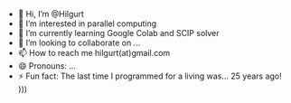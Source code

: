- 👋 Hi, I’m @Hilgurt
- 👀 I’m interested in parallel computing
- 🌱 I’m currently learning Google Colab and SCIP solver
- 💞️ I’m looking to collaborate on ...
- 📫 How to reach me hilgurt(at)gmail.com
- 😄 Pronouns: ...
- ⚡ Fun fact: The last time I programmed for a living was... 25 years ago! )))

<!---
Hilgurt/Hilgurt is a ✨ special ✨ repository because its `README.md` (this file) appears on your GitHub profile.
You can click the Preview link to take a look at your changes.
--->
